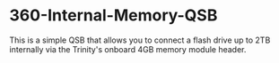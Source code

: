 # 360-Internal-Memory-QSB
This is a simple QSB that allows you to connect a flash drive up to 2TB internally via the Trinity's onboard 4GB memory module header.
